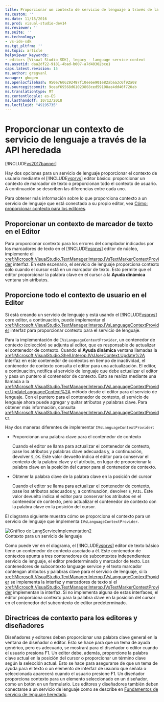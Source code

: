 ```yaml
---
title: Proporcionar un contexto de servicio de lenguaje a través de la API heredada | Microsoft Docs
ms.custom: ''
ms.date: 11/15/2016
ms.prod: visual-studio-dev14
ms.reviewer: ''
ms.suite: ''
ms.technology:
- vs-ide-sdk
ms.tgt_pltfrm: ''
ms.topic: article
helpviewer_keywords:
- editors [Visual Studio SDK], legacy - language service context
ms.assetid: daa2df22-9181-4bad-b007-a7d40302bce1
caps.latest.revision: 15
ms.author: gregvanl
manager: ghogen
ms.openlocfilehash: 950e7606292487f10ee6e901e82abaa3c6f92a08
ms.sourcegitcommit: 9ceaf69568d61023868ced59108ae4dd46f720ab
ms.translationtype: MT
ms.contentlocale: es-ES
ms.lasthandoff: 10/12/2018
ms.locfileid: "49195735"
---
```

# <a name="providing-a-language-service-context-by-using-the-legacy-api"></a>Proporcionar un contexto de servicio de lenguaje a través de la API heredada
[!INCLUDE[vs2017banner](../includes/vs2017banner.md)]

Hay dos opciones para un servicio de lenguaje proporcionar el contexto de usuario mediante el [!INCLUDE[vsprvs](../includes/vsprvs-md.md)] editor básico: proporcionar un contexto de marcador de texto o proporcionan todo el contexto de usuario. A continuación se describen las diferencias entre cada uno.  
  
 Para obtener más información sobre lo que proporciona contexto a un servicio de lenguaje que está conectado a su propio editor, vea [Cómo: proporcionar contexto para los editores](../extensibility/how-to-provide-context-for-editors.md).  
  
## <a name="provide-text-marker-context-to-the-editor"></a>Proporcionar un contexto de marcador de texto en el Editor  
 Para proporcionar contexto para los errores del compilador indicados por los marcadores de texto en el [!INCLUDE[vsprvs](../includes/vsprvs-md.md)] editor de núcleo, implemente el <xref:Microsoft.VisualStudio.TextManager.Interop.IVsTextMarkerContextProvider> interfaz. En este escenario, el servicio de lenguaje proporciona contexto solo cuando el cursor está en un marcador de texto. Esto permite que el editor proporcionar la palabra clave en el cursor a la **Ayuda dinámica** ventana sin atributos.  
  
## <a name="provide-all-user-context-to-the-editor"></a>Proporcione todo el contexto de usuario en el Editor  
 Si está creando un servicio de lenguaje y está usando el [!INCLUDE[vsprvs](../includes/vsprvs-md.md)] core editor, a continuación, puede implementar el <xref:Microsoft.VisualStudio.TextManager.Interop.IVsLanguageContextProvider> interfaz para proporcionar contexto para el servicio de lenguaje.  
  
 Para la implementación de `IVsLanguageContextProvider`, un contenedor de contexto (colección) se adjunta al editor, que es responsable de actualizar el contenedor de contexto. Cuando el **Ayuda dinámica** ventana llamadas la <xref:Microsoft.VisualStudio.Shell.Interop.IVsUserContext.Update%2A> interfaz en este contenedor de contextos en tiempo de inactividad, el contenedor de contexto consulta el editor para una actualización. El editor, a continuación, notifica al servicio de lenguaje que debe actualizar el editor y pasa un puntero al contenedor de contexto. Esto se realiza mediante una llamada a la <xref:Microsoft.VisualStudio.TextManager.Interop.IVsLanguageContextProvider.UpdateLanguageContext%2A> método desde el editor para el servicio de lenguaje. Con el puntero para el contenedor de contexto, el servicio de lenguaje ahora puede agregar y quitar atributos y palabras clave. Para obtener más información, consulta <xref:Microsoft.VisualStudio.TextManager.Interop.IVsLanguageContextProvider>.  
  
 Hay dos maneras diferentes de implementar `IVsLanguageContextProvider`:  
  
-   Proporcionan una palabra clave para el contenedor de contexto  
  
     Cuando el editor se llama para actualizar el contenedor de contexto, pase los atributos y palabras clave adecuadas y, a continuación, devolver `S_OK`. Este valor devuelto indica el editor para conservar el contexto de la palabra clave y el atributo, en lugar de proporcionar la palabra clave en la posición del cursor para el contenedor de contexto.  
  
-   Obtener la palabra clave de la palabra clave en la posición del cursor  
  
     Cuando el editor se llama para actualizar el contenedor de contexto, pase los atributos adecuados y, a continuación, devolver `E_FAIL`. Este valor devuelto indica el editor para conservar los atributos en el contenedor de contexto, pero actualizar el contenedor de contexto con la palabra clave en la posición del cursor.  
  
 El diagrama siguiente muestra cómo se proporciona el contexto para un servicio de lenguaje que implementa `IVsLanguageContextProvider`.  
  
 ![Gráfico de LangServiceImplementation2](../extensibility/media/vslanguageservice2.gif "vsLanguageService2")  
Contexto para un servicio de lenguaje  
  
 Como puede ver en el diagrama, el [!INCLUDE[vsprvs](../includes/vsprvs-md.md)] editor de texto básico tiene un contenedor de contexto asociado a él. Este contenedor de contextos apunta a tres contenedores de subcontextos independientes: servicio de lenguaje, el editor predeterminado y marcador de texto. Los contenedores de subcontexto language service y el texto marcador contengan atributos y palabras clave para el servicio de lenguaje, si la <xref:Microsoft.VisualStudio.TextManager.Interop.IVsLanguageContextProvider> se implementa la interfaz y marcadores de texto si el <xref:Microsoft.VisualStudio.TextManager.Interop.IVsTextMarkerContextProvider> implementan la interfaz. Si no implementa alguna de estas interfaces, el editor proporciona contexto para la palabra clave en la posición del cursor en el contenedor del subcontexto de editor predeterminado.  
  
## <a name="context-guidelines-for-editors-and-designers"></a>Directrices de contexto para los editores y diseñadores  
 Diseñadores y editores deben proporcionar una palabra clave general en la ventana de diseñador o editor. Esto se hace para que un tema de ayuda genérico, pero es adecuado, se mostrará para el diseñador o editor cuando el usuario presiona F1. Un editor debe, además, proporcione la palabra clave actual en la posición del cursor o proporcionar un término clave según la selección actual. Esto se hace para asegurarse de que un tema de ayuda para el texto o un elemento de interfaz de usuario que señala o seleccionada aparecerá cuando el usuario presione F1. Un diseñador proporciona contexto para un elemento seleccionado en un diseñador, como un botón en un formulario. Los editores y diseñadores también deben conectarse a un servicio de lenguaje como se describe en [Fundamentos de servicio de lenguaje heredado](../extensibility/internals/legacy-language-service-essentials.md).

